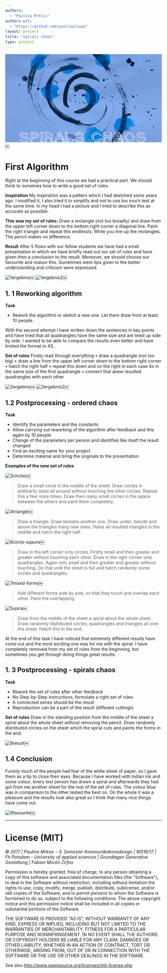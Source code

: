 ```yaml
--- 
authors: 
  - "Paulina Mrksic"
authors-url: 
  - "https://github.com/paulinalinaa"
layout: project
title: "spirals chaos"
type: project
---
```


![](splash.png)￼



# First Algorithm
Right at the beginning of this course we had a practical part.
We should think to ourselves how to write a good set of rules.

**Inspiration**
My inspiration was a pattern which I had sketched some years ago. I modified it, I also tried it to simplify and not to use too much text at the same time. In my head I had a picture and I tried to describe this as accurate as possible.

**This was my set of rules:**
Draw a rectangle (not too broadly) and draw from the upper left corner down to the bottom right corner a diagonal line. Paint the right triangle and repeat this endlessly. While you line up the rectangles. The pencil makes no difference.

**Result**
After 5 flows with our fellow students we have had a small presentation in which we have briefly read out our set of rules and have given then a conclusion to the result. Moreover, we should choose our favourite and reason this.
Sometimes were tips given to the better understanding and criticism were expressed.

![1ergebnis](media/14885733187047/1ergebnis.png)￼
![1ergebnis2](media/14885733187047/1ergebnis2.png)￼

## 1. 1 Reworking algorithm 
**Task**
- Rework the algorithm or sketch a new one. Let them draw from at least 10 people.

With the second attempt I have written down the sentences in key points and have tried that all quadrangles have the same size and are lined up side by side. I wanted to be able to compare the results even better and have limited the format to A5.

**Set of rules**
Firstly read through everything
• draw a quadrangle (not too big)
• draw a line from the upper left corner down to the bottom right corner
• hatch the right half
• repeat this down and on the right in each case 4x in the same size of the first quadrangle
• connect that anew resulted quadrangles with each other

![2ergebnis](media/14885733187047/2ergebnis.png)￼
![2ergebnis2](media/14885733187047/2ergebnis2.png)￼

## 1.2 Postprocessing - ordered chaos
**Task**
- Identify the parameters and the constants
- Allow carrying out reworking of the algorithm after feedback and this again by 10 people
- Change of the parameters per person and identifies like itself the result changed
- Find an exciting name for your project
- Determine material and bring the originals to the presentation

**Examples of the new set of rules**

![3circles](media/14885733187047/3circles.png)￼


>Draw a small circle in the middle of the sheet. Draw circles in arbitrarily sizes all around without touching the other circles. Repeat this a few more times. Draw then many small circles in the space between the others and paint them completely.

![4triangle](media/14885733187047/4triangle.png)￼


>Draw a triangle. Draw besides another one. Draw under, beside and above the triangles many new ones. Halve all resulted triangles in the middle and hatch the right half.

![6circle-sqaure](media/14885733187047/6circle-sqaure.png)￼


>Draw in the left corner only circles. Firstly small and then greater and greater without touching each other. Draw in the right corner only quadrangles. Again only small and then greater and greater without touching. Do that until the sheet is full and hatch randomly some circles and quadrangles. 

![7mixed-forms](media/14885733187047/7mixed-forms.png)￼


>Add different forms side by side, so that they touch and overlap each other. Paint the overlapping.

![5spira](media/14885733187047/5spiral.png)￼


>Draw from the middle of the sheet a spiral about the whole sheet. Draw randomly distributed circles, quadrangles and triangles all over the sheet. Hatch this in the end. 

At the end of this task I have noticed that extremely different results have come out and the most exciting one was for me with the spiral. I have completely removed from my set of rules from the beginning, but sometimes you get through doing things great results.

## 1. 3 Postprocessing - spirals chaos
**Task**
- Rework the set of rules after other feedback
- No Step-by-Step instructions, formulate a right set of rules
- A connected series should be the result
- Reproduction can be a part of the result (different cuttings)

**Set of rules**
Draw in the standing position from the middle of the sheet a spiral about the whole sheet without removing the pencil. Draw randomly distributed circles on the sheet which the spiral cuts and paints the forms in the end.

![8result](media/14885733187047/8result.png)￼



## 1.4 Conclusion
Funnily much of the people had fear of the white sheet of paper, so I gave them as a tip to close their eyes.
Because I have worked with Indian ink and some colour, every test person has drawn a spiral and afterwards they had got from me another sheet for the rest of the set of rules.
The colour blue was in comparison to the other tested the best on.
On the whole it was a pleasure and the results look also great so I think that many nice things have come out.

![9favourite](media/14885733187047/9favourite.png)￼


- - -

# License (MIT)
*© 2017 | Paulina Mrksic - 3. Semester Kommunikationsdesign | WS16/17 | Fh Potsdam - University of applied sciences |  Grundlagen Generative Gestaltung | Fabian Morón Zirfas*

Permission is hereby granted, free of charge, to any person obtaining a copy of this software and associated documentation files (the "Software"), to deal in the Software without restriction, including without limitation the rights to use, copy, modify, merge, publish, distribute, sublicense, and/or sell copies of the Software, and to permit persons to whom the Software is furnished to do so, subject to the following conditions: The above copyright notice and this permission notice shall be included in all copies or substantial portions of the Software.

THE SOFTWARE IS PROVIDED "AS IS", WITHOUT WARRANTY OF ANY KIND, EXPRESS OR IMPLIED, INCLUDING BUT NOT LIMITED TO THE WARRANTIES OF MERCHANTABILITY, FITNESS FOR A PARTICULAR PURPOSE AND NONINFRINGEMENT. IN NO EVENT SHALL THE AUTHORS OR COPYRIGHT HOLDERS BE LIABLE FOR ANY CLAIM, DAMAGES OR OTHER LIABILITY, WHETHER IN AN ACTION OF CONTRACT, TORT OR OTHERWISE, ARISING FROM, OUT OF OR IN CONNECTION WITH THE SOFTWARE OR THE USE OR OTHER DEALINGS IN THE SOFTWARE.

See also http://www.opensource.org/licenses/mit-license.php

